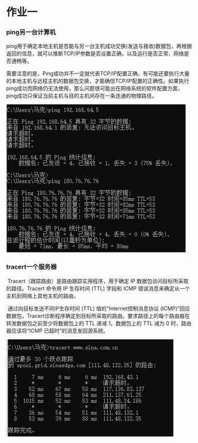 # 作业一

### ping另一台计算机

​		ping用于确定本地主机是否能与另一台主机成功交换(发送与接收)数据包，再根据返回的信息，就可以推断TCP/IP参数是否设置正确，以及运行是否正常、网络是否通畅等。

​		需要注意的是，Ping成功并不一定就代表TCP/IP配置正确，有可能还要执行大量的本地主机与远程主机的数据包交换，才能确信TCP/IP配置的正确性。如果执行ping成功而网络仍无法使用，那么问题很可能出在网络系统的软件配置方面，ping成功只保证当前主机与目的主机间存在一条连通的物理路径。

![](./p1.png)

### tracert一个服务器

​		Tracert（跟踪路由）是路由跟踪实用程序，用于确定 IP 数据包访问目标所采取的路径。Tracert 命令用 IP 生存时间 (TTL) 字段和 ICMP 错误消息来确定从一个主机到网络上其他主机的路由。

​		通过向目标发送不同IP生存时间 (TTL) 值的“Internet控制消息协议 (ICMP)”回应数据包，Tracert诊断程序确定到目标所采取的路由。要求路径上的每个路由器在转发数据包之前至少将数据包上的 TTL 递减 1。数据包上的 TTL 减为 0 时，路由器应该将“ICMP 已超时”的消息发回源系统。

![](./p2.png)

